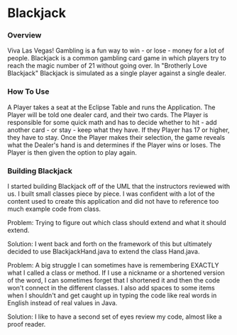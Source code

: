 # Blackjack

### Overview
Viva Las Vegas! Gambling is a fun way to win - or lose - money for a lot of people. Blackjack is a common gambling card game in which players try to reach the magic number of 21 without going over. In "Brotherly Love Blackjack" Blackjack is simulated as a single player against a single dealer.

### How To Use
A Player takes a seat at the Eclipse Table and runs the Application. The Player will be told one dealer card, and their two cards. The Player is responsible for some quick math and has to decide whether to hit - add another card - or stay - keep what they have. If they Player has 17 or higher, they have to stay. Once the Player makes their selection, the game reveals what the Dealer's hand is and determines if the Player wins or loses. The Player is then given the option to play again.

### Building Blackjack
I started building Blackjack off of the UML that the instructors reviewed with us. I built small classes piece by piece. I was confident with a lot of the content used to create this application and did not have to reference too much example code from class. 

Problem: Trying to figure out which class should extend and what it should extend.

Solution: I went back and forth on the framework of this but ultimately decided to use BlackjackHand.java to extend the class Hand.java. 

Problem: A big struggle I can sometimes have is remembering EXACTLY what I called a class or method. If I use a nickname or a shortened version of the word, I can sometimes forget that I shortened it and then the code won't connect in the different classes. I also add spaces to some items when I shouldn't and get caught up in typing the code like real words in English instead of real values in Java.

Solution: I like to have a second set of eyes review my code, almost like a proof reader. 